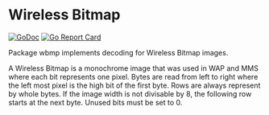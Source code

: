 # Wireless Bitmap

[![GoDoc](https://godoc.org/github.com/bake/wbmp?status.svg)](https://pkg.go.dev/github.com/bake/wbmp)
[![Go Report Card](https://goreportcard.com/badge/github.com/bake/wbmp)](https://goreportcard.com/report/github.com/bake/wbmp)

Package wbmp implements decoding for Wireless Bitmap images.

A Wireless Bitmap is a monochrome image that was used in WAP and MMS where each
bit represents one pixel. Bytes are read from left to right where the left most
pixel is the high bit of the first byte. Rows are always represent by whole
bytes. If the image width is not divisable by 8, the following row starts at the
next byte. Unused bits must be set to 0.
